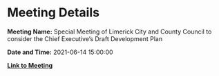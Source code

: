 # Meeting Details

**Meeting Name:** Special Meeting of Limerick City and County Council to consider the Chief Executive’s Draft Development Plan

**Date and Time:** 2021-06-14 15:00:00

**[Link to Meeting](https://www.limerick.ie/council/whats-on/special-meeting-limerick-city-and-county-council-consider-chief-executives-draft)**
